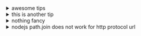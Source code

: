 
<details>
  <summary>awesome tips</summary>
this is a test tip

</details>

<details>
  <summary>this is another tip</summary>
nothing interesting

</details>

<details>
  <summary>nothing fancy</summary>
this is some test text

</details>

<details>
  <summary>nodejs path.join does not work for http protocol url</summary>
path.join only works for file system.

</details>
